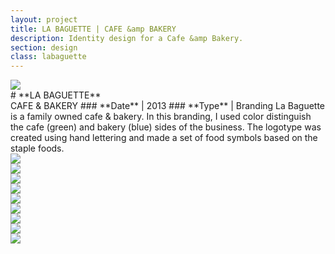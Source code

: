 ```yaml
---
layout: project
title: LA BAGUETTE | CAFE &amp BAKERY
description: Identity design for a Cafe &amp Bakery.
section: design
class: labaguette
---
```


<div class="two-thirds-tile"><a class="max" rel="group" href="labaguette_01.jpg" ><img src="labaguette_01.jpg" alt=" "/></a></div>

<div class="third-text" markdown="1">
# **LA BAGUETTE**<br>CAFE & BAKERY
### **Date** | 2013
### **Type** | Branding
La Baguette is a family owned cafe & bakery. In this branding, I used color distinguish the cafe (green) and bakery (blue) sides of the business. The logotype was created using hand lettering and made a set of food symbols based on the staple foods.

</div>

<div class="half-tile"><a class="max" rel="group" href="labaguette_03.jpg" ><img src="labaguette_03.jpg" alt=" "/></a></div>
<div class="half-tile"><a class="max" rel="group" href="labaguette-logo.gif" ><img src="labaguette-logo.gif" alt=" "/></a></div>

<div class="half-tile"><a class="max" rel="group" href="labaguette_04.jpg" ><img src="labaguette_04.jpg" alt=" "/></a></div>
<div class="half-tile"><a class="max" rel="group" href="labaguette_05.jpg" ><img src="labaguette_05.jpg" alt=" "/></a></div>

<div class="third-tile"><a class="max" rel="group" href="labaguette_06.jpg" ><img src="labaguette_06.jpg" alt=" "/></a></div>
<div class="third-tile"><a class="max" rel="group" href="labaguette_07.jpg" ><img src="labaguette_07.jpg" alt=" "/></a></div>
<div class="third-tile"><a class="max" rel="group" href="labaguette_08.jpg" ><img src="labaguette_08.jpg" alt=" "/></a></div>

<div class="half-tile"><a class="max" rel="group" href="labaguette_09.jpg" ><img src="labaguette_09.jpg" alt=" "/></a></div>
<div class="half-tile"><a class="max" rel="group" href="labaguette_010.jpg" ><img src="labaguette_010.jpg" alt=" "/></a></div>
